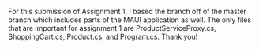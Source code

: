 For this submission of Assignment 1, I based the branch off of the master branch which includes parts of the MAUI application as well.
The only files that are important for assignment 1 are ProductServiceProxy.cs, ShoppingCart.cs, Product.cs, and Program.cs. 
Thank you!
